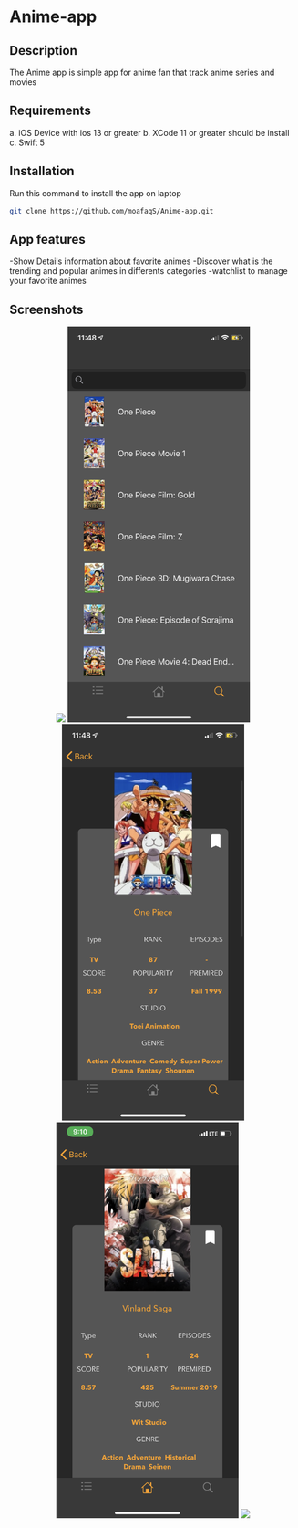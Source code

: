 # Anime-app


## Description 

The Anime app is simple app for anime fan that track anime series and movies 

## Requirements

a. iOS Device with ios 13 or greater
b. XCode 11 or greater should be install 
c. Swift 5

## Installation
Run this command to install the app on laptop
```bash
git clone https://github.com/moafaqS/Anime-app.git
```

## App features

-Show Details information about favorite animes
-Discover what is the trending and popular animes in differents categories 
-watchlist to manage your favorite animes

## Screenshots
<p align="center">
<img src="https://raw.githubusercontent.com/moafaqS/Anime-app/master/screenshots/1.png" width="320">
<img src="https://raw.githubusercontent.com/moafaqS/Anime-app/master/screenshots/2.png" width="320">
<img src="https://raw.githubusercontent.com/moafaqS/Anime-app/master/screenshots/3.png" width="320">
<img src="https://raw.githubusercontent.com/moafaqS/Anime-app/master/screenshots/4.png" width="320">
<img src="https://raw.githubusercontent.com/moafaqS/Anime-app/master/screenshots/5.png" width="320">
</p>

